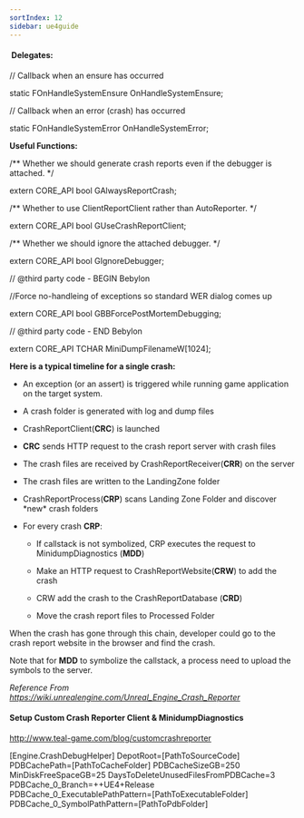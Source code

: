 ```yaml
---
sortIndex: 12
sidebar: ue4guide
---
```


####  Delegates:

// Callback when an ensure has occurred

static FOnHandleSystemEnsure OnHandleSystemEnsure;

// Callback when an error (crash) has occurred

static FOnHandleSystemError OnHandleSystemError;

**Useful Functions:**

/\** Whether we should generate crash reports even if the debugger is attached. */

extern CORE_API bool GAlwaysReportCrash;

/*\* Whether to use ClientReportClient rather than AutoReporter. */

extern CORE_API bool GUseCrashReportClient;

/\*\* Whether we should ignore the attached debugger. \*/

extern CORE_API bool GIgnoreDebugger;

// @third party code - BEGIN Bebylon

//Force no-handleing of exceptions so standard WER dialog comes up

extern CORE_API bool GBBForcePostMortemDebugging;

// @third party code - END Bebylon

extern CORE_API TCHAR MiniDumpFilenameW\[1024];

**Here is a typical timeline for a single crash:**

- An exception (or an assert) is triggered while running game application on the target system.

- A crash folder is generated with log and dump files

- CrashReportClient(**CRC**) is launched

- **CRC** sends HTTP request to the crash report server with crash files

- The crash files are received by CrashReportReceiver(**CRR**) on the server

- The crash files are written to the LandingZone folder

- CrashReportProcess(**CRP**) scans Landing Zone Folder and discover \*new\* crash folders

- For every crash **CRP**:

  - If callstack is not symbolized, CRP executes the request to MinidumpDiagnostics (**MDD**)

  - Make an HTTP request to CrashReportWebsite(**CRW**) to add the crash

  - CRW add the crash to the CrashReportDatabase (**CRD**)

  - Move the crash report files to Processed Folder

When the crash has gone through this chain, developer could go to the crash report website in the browser and find the crash.

Note that for **MDD** to symbolize the callstack, a process need to upload the symbols to the server.

*Reference From <https://wiki.unrealengine.com/Unreal_Engine_Crash_Reporter>*

#### **Setup Custom Crash Reporter Client & MinidumpDiagnostics**

<http://www.teal-game.com/blog/customcrashreporter>

\[Engine.CrashDebugHelper]
DepotRoot=\[PathToSourceCode]
PDBCachePath=\[PathToCacheFolder]
PDBCacheSizeGB=250
MinDiskFreeSpaceGB=25
DaysToDeleteUnusedFilesFromPDBCache=3
PDBCache_0_Branch=++UE4+Release
PDBCache_0_ExecutablePathPattern=\[PathToExecutableFolder]
PDBCache_0_SymbolPathPattern=\[PathToPdbFolder]
